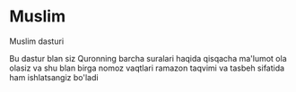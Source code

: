 # Muslim

Muslim dasturi

Bu dastur blan siz Quronning barcha suralari haqida qisqacha ma'lumot ola olasiz va shu blan birga nomoz vaqtlari ramazon taqvimi va tasbeh sifatida ham ishlatsangiz bo'ladi
